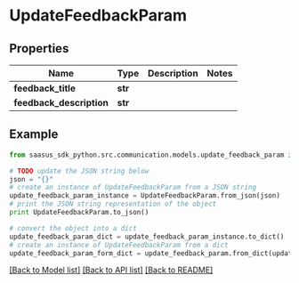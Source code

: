 # UpdateFeedbackParam


## Properties

Name | Type | Description | Notes
------------ | ------------- | ------------- | -------------
**feedback_title** | **str** |  | 
**feedback_description** | **str** |  | 

## Example

```python
from saasus_sdk_python.src.communication.models.update_feedback_param import UpdateFeedbackParam

# TODO update the JSON string below
json = "{}"
# create an instance of UpdateFeedbackParam from a JSON string
update_feedback_param_instance = UpdateFeedbackParam.from_json(json)
# print the JSON string representation of the object
print UpdateFeedbackParam.to_json()

# convert the object into a dict
update_feedback_param_dict = update_feedback_param_instance.to_dict()
# create an instance of UpdateFeedbackParam from a dict
update_feedback_param_form_dict = update_feedback_param.from_dict(update_feedback_param_dict)
```
[[Back to Model list]](../README.md#documentation-for-models) [[Back to API list]](../README.md#documentation-for-api-endpoints) [[Back to README]](../README.md)


